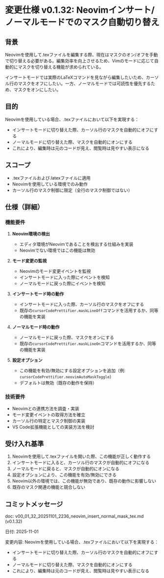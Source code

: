# 変更仕様 v0.1.32: Neovimインサート/ノーマルモードでのマスク自動切り替え

## 背景
Neovimを使用して.texファイルを編集する際、現在はマスクのオン/オフを手動で切り替える必要がある。編集効率を向上させるため、Vimのモードに応じて自動的にマスクを切り替える機能が求められている。

インサートモードでは実際のLaTeXコマンドを見ながら編集したいため、カーソル行のマスクをオフにしたい。一方、ノーマルモードでは可読性を優先するため、マスクをオンにしたい。

## 目的
Neovimを使用している場合、.texファイルにおいて以下を実現する：
- インサートモードに切り替えた際、カーソル行のマスクを自動的にオフにする
- ノーマルモードに切り替えた際、マスクを自動的にオンにする
- これにより、編集時は元のコードが見え、閲覧時は見やすい表示になる

## スコープ
- .texファイルおよび.latexファイルに適用
- Neovimを使用している環境でのみ動作
- カーソル行のマスク制御に限定（全行のマスク制御ではない）

## 仕様（詳細）

### 機能要件
1. **Neovim環境の検出**
   - エディタ環境がNeovimであることを検出する仕組みを実装
   - Neovimでない環境ではこの機能は無効

2. **モード変更の監視**
   - Neovimのモード変更イベントを監視
   - インサートモードに入った際にイベントを検知
   - ノーマルモードに戻った際にイベントを検知

3. **インサートモード時の動作**
   - インサートモードに入った際、カーソル行のマスクをオフにする
   - 既存の`cursorCodePrettifier.maskLineOff`コマンドを活用するか、同等の機能を実装

4. **ノーマルモード時の動作**
   - ノーマルモードに戻った際、マスクをオンにする
   - 既存の`cursorCodePrettifier.maskLineOn`コマンドを活用するか、同等の機能を実装

5. **設定オプション**
   - この機能を有効/無効にする設定オプションを追加（例: `cursorCodePrettifier.neovimAutoMaskToggle`）
   - デフォルトは無効（既存の動作を保持）

### 技術要件
- Neovimとの連携方法を調査・実装
- モード変更イベントの取得方法を確立
- カーソル行の特定とマスク制御の実装
- VS Code拡張機能としての実装方法を検討

## 受け入れ基準
1. Neovimを使用して.texファイルを開いた際、この機能が正しく動作する
2. インサートモードに入ると、カーソル行のマスクが自動的にオフになる
3. ノーマルモードに戻ると、マスクが自動的にオンになる
4. 設定オプションにより、この機能を有効/無効にできる
5. Neovim以外の環境では、この機能が無効であり、既存の動作に影響しない
6. 既存のマスク関連の機能と競合しない


## コミットメッセージ
doc: v00_01_32_20251101_2236_neovim_insert_normal_mask_tex.md (v0.1.32)

日付: 2025-11-01

変更内容:
Neovimを使用している場合、.texファイルにおいて以下を実現する：
- インサートモードに切り替えた際、カーソル行のマスクを自動的にオフにする
- ノーマルモードに切り替えた際、マスクを自動的にオンにする
- これにより、編集時は元のコードが見え、閲覧時は見やすい表示になる